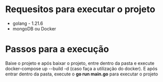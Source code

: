 <h1>Requesitos para executar o projeto</h1>

<ul>
  <li> golang - 1.21.6 </li>
  <li> mongoDB ou Docker </h1>
</ul>

<h1>Passos para a execução</h1>
<p>Baixe o projeto e após baixar o projeto, entre dentro da pasta e execute docker-compose up --build -d (caso faça a utilização do docker). E após entrar dentro da pasta, execute o <strong>go run main.go</strong> para executar o projeto</p>